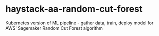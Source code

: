 # haystack-aa-random-cut-forest
Kubernetes version of ML pipeline - gather data, train, deploy model for AWS' Sagemaker Random Cut Forest algorithm
